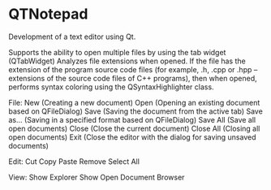 # QTNotepad
Development of a text editor using Qt.

Supports the ability to open multiple files by using the tab widget (QTabWidget)
Analyzes file extensions when opened.
If the file has the extension of the program source code files (for example, .h, .cpp or .hpp – extensions of the source code files of C++ programs),
then when opened, performs syntax coloring using the QSyntaxHighlighter class.

File:
New (Creating a new document)
Open (Opening an existing document based on QFileDialog)
Save (Saving the document from the active tab)
Save as... (Saving in a specified format based on QFileDialog)
Save All (Save all open documents)
Close (Close the current document)
Close All (Closing all open documents)
Exit (Close the editor with the dialog for saving unsaved documents)

Edit:
Cut
Copy
Paste
Remove
Select All


View:
Show Explorer 
Show Open Document Browser
